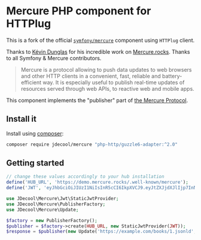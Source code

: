 Mercure PHP component for HTTPlug
=================================

This is a fork of the official [`symfony/mercure`](https://github.com/symfony/mercure) component using `HTTPlug` client.

Thanks to [Kévin Dunglas](https://github.com/dunglas/) for his incredible work on [Mercure.rocks](Mercure.rocks).
Thanks to all Symfony & Mercure contributors.

> Mercure is a protocol allowing to push data updates to web browsers and other
  HTTP clients in a convenient, fast, reliable and battery-efficient way.
  It is especially useful to publish real-time updates of resources served through
  web APIs, to reactive web and mobile apps.

This component implements the "publisher" part of [the Mercure Protocol](https://mercure.rocks).

## Install it

Install using [composer](https://getcomposer.org):

```bash
composer require jdecool/mercure "php-http/guzzle6-adapter:^2.0"
```

## Getting started

```php
// change these values accordingly to your hub installation
define('HUB_URL', 'https://demo.mercure.rocks/.well-known/mercure');
define('JWT', 'eyJhbGciOiJIUzI1NiIsInR5cCI6IkpXVCJ9.eyJtZXJjdXJlIjp7InN1YnNjcmliZSI6WyJmb28iLCJiYXIiXSwicHVibGlzaCI6WyJmb28iXX19.LRLvirgONK13JgacQ_VbcjySbVhkSmHy3IznH3tA9PM');

use JDecool\Mercure\Jwt\StaticJwtProvider;
use JDecool\Mercure\PublisherFactory;
use JDecool\Mercure\Update;

$factory = new PublisherFactory();
$publisher = $factory->create(HUB_URL, new StaticJwtProvider(JWT));
$response = $publisher(new Update('https://example.com/books/1.jsonld', 'Hi from Symfony!'));
```
